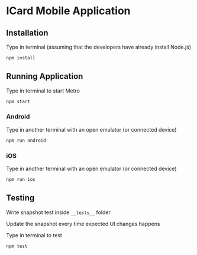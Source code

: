 # ICard Mobile Application

## Installation

Type in terminal (assuming that the developers have already install Node.js)

```bash
npm install
```

## Running Application

Type in terminal to start Metro

```bash
npm start
```

### Android

Type in another terminal with an open emulator (or connected device)

```bash
npm run android
```

### iOS

Type in another terminal with an open emulator (or connected device)

```bash
npm run ios
```

## Testing

Write snapshot test inside `__tests__` folder

Update the snapshot every time expected UI changes happens

Type in terminal to test

```bash
npm test
```
